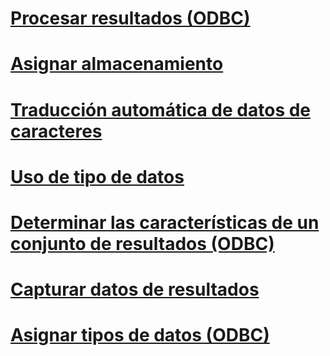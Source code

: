 # [Procesar resultados (ODBC)](processing-results-odbc.md)
# [Asignar almacenamiento](assigning-storage.md)
# [Traducción automática de datos de caracteres](autotranslation-of-character-data.md)
# [Uso de tipo de datos](data-type-usage.md)
# [Determinar las características de un conjunto de resultados (ODBC)](determining-the-characteristics-of-a-result-set-odbc.md)
# [Capturar datos de resultados](fetching-result-data.md)
# [Asignar tipos de datos (ODBC)](mapping-data-types-odbc.md)
